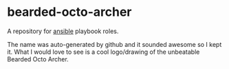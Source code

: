 bearded-octo-archer
===================

A repository for [ansible](http://docs.ansible.com/) playbook roles.

The name was auto-generated by github and it sounded awesome so I 
kept it. What I would love to see is a cool logo/drawing of the 
unbeatable Bearded Octo Archer.
